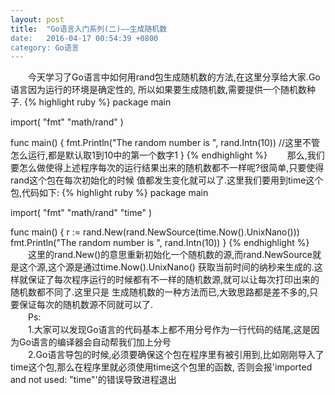 ```yaml
---
layout: post
title:  "Go语言入门系列(二)——生成随机数
date:   2016-04-17 00:54:39 +0800
category: Go语言
---
```

<p>
　　今天学习了Go语言中如何用rand包生成随机数的方法,在这里分享给大家.Go语言因为运行的环境是确定性的,
所以如果要生成随机数,需要提供一个随机数种子.
{% highlight ruby %}
package main

import(
    "fmt"
    "math/rand"
)

func main() {
    fmt.Println("The random number is ", rand.Intn(10))   //这里不管怎么运行,都是默认取1到10中的第一个数字1
}
{% endhighlight %}
　　那么,我们要怎么做使得上述程序每次的运行结果出来的随机数都不一样呢?很简单,只要使得rand这个包在每次初始化的时候
值都发生变化就可以了.这里我们要用到time这个包,代码如下:
{% highlight ruby %}
package main

import(
    "fmt"
    "math/rand"
    "time"
)

func main() {
    r := rand.New(rand.NewSource(time.Now().UnixNano()))
    fmt.Println("The random number is ", rand.Intn(10))
}
{% endhighlight %}
　　这里的rand.New()的意思重新初始化一个随机数的源,而rand.NewSource就是这个源,这个源是通过time.Now().UnixNano()
获取当前时间的纳秒来生成的.这样就保证了每次程序运行的时候都有不一样的随机数源,就可以让每次打印出来的随机数都不同了.这里只是
生成随机数的一种方法而已,大致思路都是差不多的,只要保证每次的随机数源不同就可以了.<br />
　　Ps:<br/>
　　1.大家可以发现Go语言的代码基本上都不用分号作为一行代码的结尾,这是因为Go语言的编译器会自动帮我们加上分号<br/>
　　2.Go语言导包的时候,必须要确保这个包在程序里有被引用到,比如刚刚导入了time这个包,那么在程序里就必须使用time这个包里的函数,
否则会报'imported and not used: "time"'的错误导致进程退出
</p>
